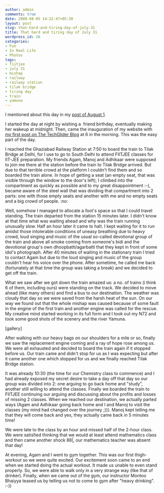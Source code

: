 ```yaml
---
author: admin
comments: true
date: 2008-08-05 14:22:47+05:30
layout: post
slug: that-hard-and-tiring-day-of-july-31
title: That hard and tiring day of July 31
wordpress_id: 26
categories:
- Fun
- In Real Life
- Photos
tags:
- fiitjee
- july 31
- mishap
- railway
- railway station
- tilak bridge
- tiring day
- train
- yamuna
---
```


I mentioned about this day in my [post of August 1](/post/2008/08/01/all-about-techglider/).

I started the day at night by wishing a  friend birthday, eventually making her wakeup at midnight. Then, came the inauguration of my website with [my first post on The TechGlider Blog](/post/2008/07/31/finally-a-website-of-my-own/) at 6 in the morning.
This was the easy part of the day.

I reached the Ghaziabad Railway Station at 7:50 to board the train to Tilak Bridge at Delhi, for I use to go to South Delhi to attend FIITJEE classes for IIT-JEE preparation. My friends Agam, Manoj and Adhikaar were supposed to join me there at the station before the train to Tilak Bridge arrived. But due to that terrible crowd at the platform I couldn't find them and so boarded the train alone. In hope of getting a seat (an empty seat, that was visible through the window to the door's left), I climbed into the compartment as quickly as possible and to my great disappointment :-(, became aware of the steel wall that was dividing that compartment into 2 parts: one with those empty seats and another with me and no empty seats and a big crowd of people. :no:

Well, somehow I managed to allocate a foot's space so that I could travel standing. The train departed from the station 15 minutes later. I didn't know at that time what was waiting ahead and why was the train running unusually slow. Half an hour later it came to halt. I kept waiting for it to run amidst those intolerable conditions of uneasy breathing due to heavy crowd, loud singing and music of the usual so-called devotional group of the train and above all smoke coming from someone's bidi and the devotional group's own dhoopbatti/agarbatti that they kept in front of some idol's photograph. After 40 minutes of waiting in the stationary train I tried to contact Agam but due to the loud singing and music of the group couldn't hear his voice over the phone. After sometime, he called me back (fortunately at that time the group was taking a break) and we decided to get off the train.

What we saw after we got down the train amazed us: a no. of trains (i think 6 of them, including ours) were standing on the track. We decided to move ahead (like many others) and find a bus to our destination. The weather was cloudy that day so we were saved from the harsh heat of the sun. On our way we found out that the whole mishap was caused because of some fault in the engine of the first train and another engine was called for the rescue. My creative mind started working in its full form and I took out my N72 and took some good shots of the scenery and the river Yamuna.




[gallery]

After walking with our heavy bags on our shoulders for a mile or so, finally we saw the replacement engine coming and a ray of hope rose among us. We were all exhausted and decided to board the train again if it stopped before us. Our train came and didn't stop for us as I was expecting but after it came another one which stopped for us and we finally reached Tilak Bridge station.

It was already 10:30 (the time for our Chemistry class to commence) and I had already exposed my secret desire to take a day off that day so our group was divided into 2: one arguing to go back home and "study", another still willing to attend the classes. Finally we boarded the train to FIITJEE continuing our arguing and discussing about the profits and losses of missing 2 classes. When we reached our destination, we actually parted ways (Agam and Adhikaar going back home and I and Manoj to visit the classes (my mind had changed over the journey ;))). Manoj kept telling me that they will come back and yes, they actually came back in 5 minutes time!

We were late to the class by an hour and missed half of the 2-hour class. We were satisfied thinking that we would at least attend mathematics class and then came another shock 88|, our mathematics teacher was absent that day!

At evening, Agam and I went to gym together. This was our first thigh-workout so we were quite excited. Our excitement soon came to an end when we started doing the actual workout. It made us unable to even stand properly. So, we were able to walk only in a very strange way (like that of drinker). Finally, when we came out of the gym, our instructor Montoo Bhaiyya teased us by telling us not to come to gym after "heavy drinking". :-))

